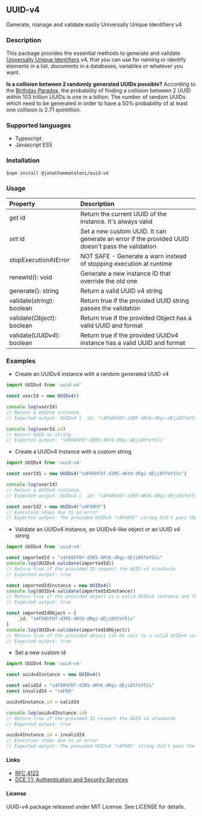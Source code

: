 ## UUID-v4
Generate, manage and validate easily Universally Unique Identifiers v4

### Description
This package provides the essential methods to generate and validate [Universally Unique Identifiers](https://en.wikipedia.org/wiki/Universally_unique_identifier#Version_4_(random)) v4, that you can use for naming or identify elements in a list, documents in a databases, variables or whatever you want.

**Is a collision between 2 randomly generated UUIDs possible?**
According to the [Birthday Paradox](https://en.wikipedia.org/wiki/Birthday_problem), the probability of finding a collision between 2 UUID within 103 trillion UUIDs is one in a billion.  The number of random UUIDs which need to be generated in order to have a 50% probability of at least one collision is 2.71 quintillion.

### Supported languages

* Typescript
* Javascript ES5

### Installation

``` 
$npm install @jonathanmataloni/uuid-v4
```

### Usage

| Property                    | Description                                                                                      |
| :-------------------------- | :----------------------------------------------------------------------------------------------- |
| *get* id                    | Return the current UUID of the instance. It's always valid                                       |
| *set* id                    | Set a new custom UUID. It can generate an error if the provided UUID doesn't pass the validation |
| stopExecutionAtError        | NOT SAFE - Generate a warn instead of stopping execution at runtime                              |
| renewId(): void             | Generate a new instance ID that override the old one                                             |
| generate(): string          | Return a valid UUID v4 string                                                                    |
| validate(*string*): boolean | Return true if the provided UUID string passes the validation                                    |
| validate(*Object*): boolean | Return true if the provided Object has a valid UUID and format                                   |
| validate(*UUIDv4*): boolean | Return true if the provided UUIDv4 instance has a valid UUID and format                          |

### Examples


* Create an UUIDv4 instance with a random generated UUID v4

``` js
import UUIDv4 from 'uuid-v4'

const userId = new UUIDv4()

console.log(userId)
// Return a UUIDv4 instance
// Expected output: UUIDv4 { _id: "s4F68hFDf-d3R5-4Rt6-dRgi-dEji85feY51s" }

console.log(userId.id)
// Return UUID as string
// Expected output: "s4F68hFDf-d3R5-4Rt6-dRgi-dEji85feY51s"
```


* Create a UUIDv4 instance with a custom string

``` js
import UUIDv4 from 'uuid-v4'

const userId1 = new UUIDv4("s4F68hFDf-d3R5-4Rt6-dRgi-dEji85feY51s")

console.log(userId)
// Return a UUIDv4 instance
// Expected output: UUIDv4 { _id: "s4F68hFDf-d3R5-4Rt6-dRgi-dEji85feY51s" }

const userId2 = new UUIDv4("s4F68hF")
// Execution stops due to an error
// Expected output: The provided UUIDv4 "s4F68hF" string did't pass the validation. Use a valid UUIDv4 string or generate a new one
```


* Validate an UUIDv4 instance, an UUIDv4-like object or an UUID v4 string

``` js
import UUIDv4 from 'uuid-v4'

const importedId = "s4F68hFDf-d3R5-4Rt6-dRgi-dEji85feY51s"
console.log(UUIDv4.validate(importedId))
// Return true if the provided ID respect the UUID v4 standards
// Expected output: true

const importedIdInstance = new UUIDv4()
console.log(UUIDv4.validate(importedIdInstance))
// Return true if the provided object is a valid UUIDv4 instance and the ID respects the UUID v4 standards
// Expected output: true

const importedIdObject = {
    _id: "s4F68hFDf-d3R5-4Rt6-dRgi-dEji85feY51s"
}
console.log(UUIDv4.validate(importedIdObject))
// Return true if the provided object can be cast to a valid UUIDv4 instance and the ID respect the UUID v4 standards
// Expected output: true
```


* Set a new custom id

``` js
import UUIDv4 from 'uuid-v4'

const uuidv4Instance = new UUIDv4()

const validId = "s4F68hFDf-d3R5-4Rt6-dRgi-dEji85feY51s"
const invalidId = "s4F68"

uuidv4Instance.id = validId

console.log(uuidv4Instance.id)
// Return true if the provided ID respect the UUID v4 standards
// Expected output: true

uuidv4Instance.id = invalidId
// Execution stops due to an error
// Expected output: The provided UUIDv4 "s4F68h" string did't pass the validation. Use a valid UUIDv4 string or generate a new one
```

#### Links

* [RFC 4122](http://tools.ietf.org/html/rfc4122)
* [DCE 1.1: Authentication and Security Services](http://pubs.opengroup.org/onlinepubs/9696989899/chap5.htm#tagcjh_08_02_01_01)

#### License

UUID-v4 package released under MIT License. See LICENSE for details.

